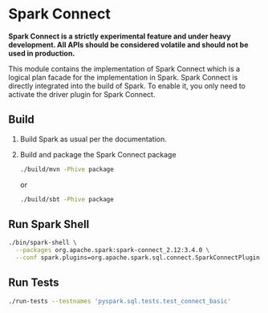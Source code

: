 # Spark Connect

**Spark Connect is a strictly experimental feature and under heavy development.
All APIs should be considered volatile and should not be used in production.**

This module contains the implementation of Spark Connect which is a logical plan
facade for the implementation in Spark. Spark Connect is directly integrated into the build
of Spark. To enable it, you only need to activate the driver plugin for Spark Connect.

## Build

1. Build Spark as usual per the documentation.

2. Build and package the Spark Connect package

   ```bash
   ./build/mvn -Phive package
   ```

   or

   ```bash
   ./build/sbt -Phive package
   ```
   
## Run Spark Shell

```bash
./bin/spark-shell \
  --packages org.apache.spark:spark-connect_2.12:3.4.0 \
  --conf spark.plugins=org.apache.spark.sql.connect.SparkConnectPlugin
```

## Run Tests

```bash
./run-tests --testnames 'pyspark.sql.tests.test_connect_basic'
```

